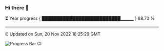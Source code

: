 ### Hi there 👋

⏳ Year progress { ██████████████████████████▁▁▁▁ } 88.70 %

---

⏰ Updated on Sun, 20 Nov 2022 18:25:29 GMT

![Progress Bar CI](https://github.com/ZhaoGui/ZhaoGui/workflows/Progress%20Bar%20CI/badge.svg)
